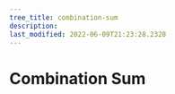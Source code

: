 ```yaml
---
tree_title: combination-sum
description: 
last_modified: 2022-06-09T21:23:28.2328
---
```


# Combination Sum
